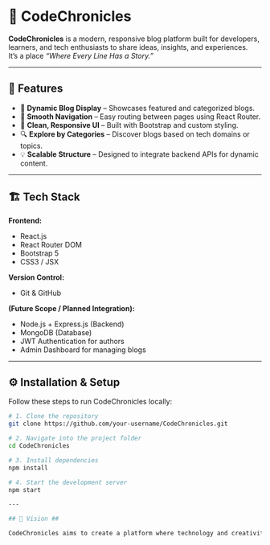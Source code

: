# 📝 CodeChronicles

**CodeChronicles** is a modern, responsive blog platform built for developers, learners, and tech enthusiasts to share ideas, insights, and experiences.  
It’s a place *“Where Every Line Has a Story.”*

---

## 🚀 Features

- 📰 **Dynamic Blog Display** – Showcases featured and categorized blogs.  
- 🧭 **Smooth Navigation** – Easy routing between pages using React Router.  
- 🎨 **Clean, Responsive UI** – Built with Bootstrap and custom styling.  
- 🔍 **Explore by Categories** – Discover blogs based on tech domains or topics.  
- 💡 **Scalable Structure** – Designed to integrate backend APIs for dynamic content.

---

## 🏗️ Tech Stack

**Frontend:**
- React.js
- React Router DOM
- Bootstrap 5
- CSS3 / JSX

**Version Control:**
- Git & GitHub

**(Future Scope / Planned Integration):**
- Node.js + Express.js (Backend)
- MongoDB (Database)
- JWT Authentication for authors
- Admin Dashboard for managing blogs

---

## ⚙️ Installation & Setup

Follow these steps to run CodeChronicles locally:

```bash
# 1. Clone the repository
git clone https://github.com/your-username/CodeChronicles.git

# 2. Navigate into the project folder
cd CodeChronicles

# 3. Install dependencies
npm install

# 4. Start the development server
npm start

---

## 🧠 Vision ##

CodeChronicles aims to create a platform where technology and creativity meet — helping developers and learners not just code, but also share their journey, document learnings, and inspire others.
